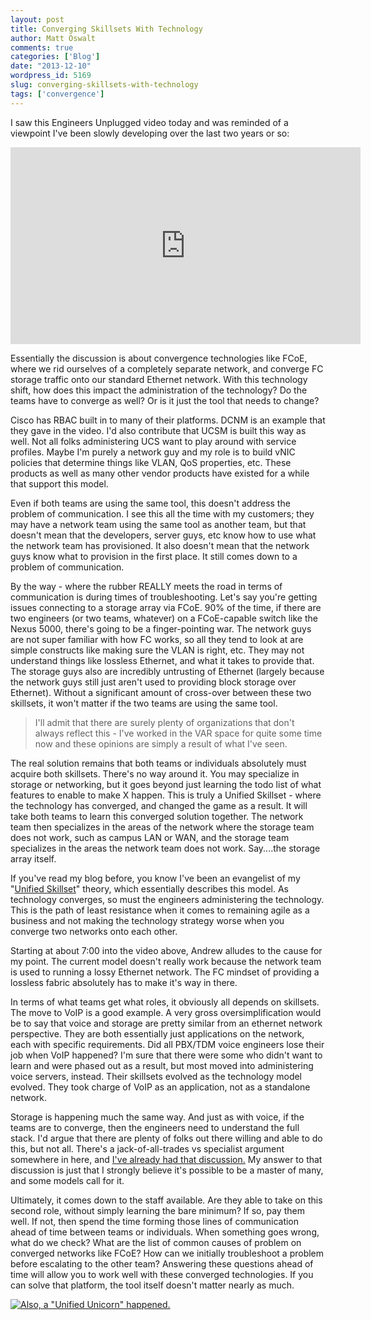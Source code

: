 ```yaml
---
layout: post
title: Converging Skillsets With Technology
author: Matt Oswalt
comments: true
categories: ['Blog']
date: "2013-12-10"
wordpress_id: 5169
slug: converging-skillsets-with-technology
tags: ['convergence']
---
```



I saw this Engineers Unplugged video today and was reminded of a viewpoint I've been slowly developing over the last two years or so:

<div style="text-align: center"><iframe width="560" height="315" src="https://www.youtube.com/embed/c26Agxv9Q_E" frameborder="0" allowfullscreen></iframe></div>

Essentially the discussion is about convergence technologies like FCoE, where we rid ourselves of a completely separate network, and converge FC storage traffic onto our standard Ethernet network. With this technology shift, how does this impact the administration of the technology? Do the teams have to converge as well? Or is it just the tool that needs to change?

Cisco has RBAC built in to many of their platforms. DCNM is an example that they gave in the video. I'd also contribute that UCSM is built this way as well. Not all folks administering UCS want to play around with service profiles. Maybe I'm purely a network guy and my role is to build vNIC policies that determine things like VLAN, QoS properties, etc. These products as well as many other vendor products have existed for a while that support this model.

Even if both teams are using the same tool, this doesn't address the problem of communication. I see this all the time with my customers; they may have a network team using the same tool as another team, but that doesn't mean that the developers, server guys, etc know how to use what the network team has provisioned. It also doesn't mean that the network guys know what to provision in the first place. It still comes down to a problem of communication.

By the way - where the rubber REALLY meets the road in terms of communication is during times of troubleshooting. Let's say you're getting issues connecting to a storage array via FCoE. 90% of the time, if there are two engineers (or two teams, whatever) on a FCoE-capable switch like the Nexus 5000, there's going to be a finger-pointing war. The network guys are not super familiar with how FC works, so all they tend to look at are simple constructs like making sure the VLAN is right, etc. They may not understand things like lossless Ethernet, and what it takes to provide that. The storage guys also are incredibly untrusting of Ethernet (largely because the network guys still just aren't used to providing block storage over Ethernet). Without a significant amount of cross-over between these two skillsets, it won't matter if the two teams are using the same tool.

> I'll admit that there are surely plenty of organizations that don't always reflect this - I've worked in the VAR space for quite some time now and these opinions are simply a result of what I've seen.

The real solution remains that both teams or individuals absolutely must acquire both skillsets. There's no way around it. You may specialize in storage or networking, but it goes beyond just learning the todo list of what features to enable to make X happen. This is truly a Unified Skillset - where the technology has converged, and changed the game as a result. It will take both teams to learn this converged solution together. The network team then specializes in the areas of the network where the storage team does not work, such as campus LAN or WAN, and the storage team specializes in the areas the network team does not work. Say....the storage array itself.

If you've read my blog before, you know I've been an evangelist of my "[Unified Skillset](https://keepingitclassless.net/2013/01/the-unified-skillset/)" theory, which essentially describes this model. As technology converges, so must the engineers administering the technology. This is the path of least resistance when it comes to remaining agile as a business and not making the technology strategy worse when you converge two networks onto each other.

Starting at about 7:00 into the video above, Andrew alludes to the cause for my point. The current model doesn't really work because the network team is used to running a lossy Ethernet network. The FC mindset of providing a lossless fabric absolutely has to make it's way in there.

In terms of what teams get what roles, it obviously all depends on skillsets. The move to VoIP is a good example. A very gross oversimplification would be to say that voice and storage are pretty similar from an ethernet network perspective. They are both essentially just applications on the network, each with specific requirements. Did all PBX/TDM voice engineers lose their job when VoIP happened? I'm sure that there were some who didn't want to learn and were phased out as a result, but most moved into administering voice servers, instead. Their skillsets evolved as the technology model evolved. They took charge of VoIP as an application, not as a standalone network.

Storage is happening much the same way. And just as with voice, if the teams are to converge, then the engineers need to understand the full stack. I'd argue that there are plenty of folks out there willing and able to do this, but not all. There's a jack-of-all-trades vs specialist argument somewhere in here, and [I've already had that discussion.](http://classcblock.com/2013/02/10/show-9-jack-of-all-trades-or-master-of-none/) My answer to that discussion is just that I strongly believe it's possible to be a master of many, and some models call for it.

Ultimately, it comes down to the staff available. Are they able to take on this second role, without simply learning the bare minimum? If so, pay them well. If not, then spend the time forming those lines of communication ahead of time between teams or individuals. When something goes wrong, what do we check? What are the list of common causes of problem on converged networks like FCoE? How can we initially troubleshoot a problem before escalating to the other team? Answering these questions ahead of time will allow you to work well with these converged technologies. If you can solve that platform, the tool itself doesn't matter nearly as much.

[![Also, a "Unified Unicorn" happened.](assets/2013/12/unicorn.png)](assets/2013/12/unicorn.png)
